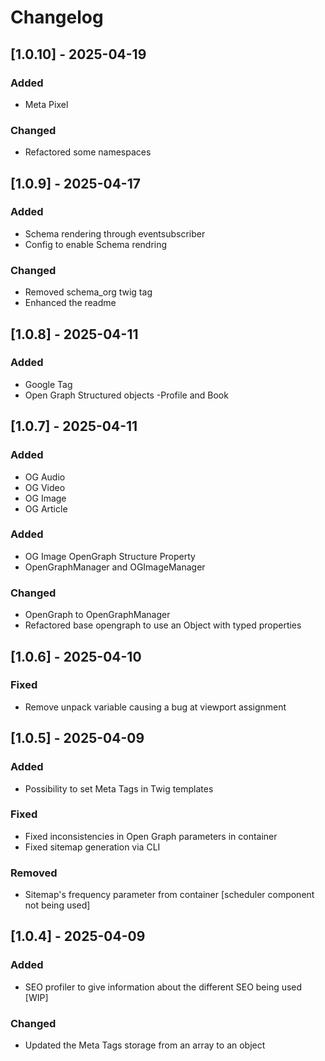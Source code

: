 # Changelog

## [1.0.10] - 2025-04-19
### Added
- Meta Pixel

### Changed
- Refactored some namespaces

## [1.0.9] - 2025-04-17
### Added
- Schema rendering through eventsubscriber
- Config to enable Schema rendring

### Changed
- Removed schema_org twig tag
- Enhanced the readme

## [1.0.8] - 2025-04-11
### Added
- Google Tag
- Open Graph Structured objects -Profile and Book

## [1.0.7] - 2025-04-11
### Added
- OG Audio
- OG Video
- OG Image
- OG Article

### Added 
-   OG Image OpenGraph Structure Property
-   OpenGraphManager and OGImageManager

### Changed
- OpenGraph to OpenGraphManager
- Refactored base opengraph to use an Object with typed properties

## [1.0.6] - 2025-04-10
### Fixed
- Remove unpack variable causing a bug at viewport assignment

## [1.0.5] - 2025-04-09

### Added 
-   Possibility to set Meta Tags in Twig templates

### Fixed 
-   Fixed inconsistencies in Open Graph parameters in container
  - Fixed sitemap generation via CLI

### Removed
- Sitemap's frequency parameter from container [scheduler component not being used]

## [1.0.4] - 2025-04-09

### Added
-   SEO profiler to give information about the different SEO being used [WIP]

### Changed

-   Updated the Meta Tags storage from an array to an object

